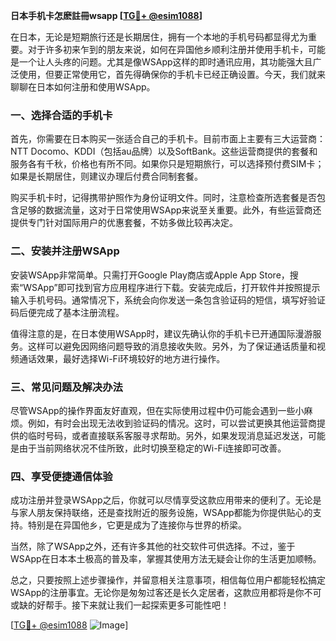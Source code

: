 **日本手机卡怎麽註冊wsapp [[TG💪+ @esim1088](https://t.me/s/esim1088)]**

在日本，无论是短期旅行还是长期居住，拥有一个本地的手机号码都显得尤为重要。对于许多初来乍到的朋友来说，如何在异国他乡顺利注册并使用手机卡，可能是一个让人头疼的问题。尤其是像WSApp这样的即时通讯应用，其功能强大且广泛使用，但要正常使用它，首先得确保你的手机卡已经正确设置。今天，我们就来聊聊在日本如何注册和使用WSApp。

### 一、选择合适的手机卡

首先，你需要在日本购买一张适合自己的手机卡。目前市面上主要有三大运营商：NTT Docomo、KDDI（包括au品牌）以及SoftBank。这些运营商提供的套餐和服务各有千秋，价格也有所不同。如果你只是短期旅行，可以选择预付费SIM卡；如果是长期居住，则建议办理后付费合同制套餐。

购买手机卡时，记得携带护照作为身份证明文件。同时，注意检查所选套餐是否包含足够的数据流量，这对于日常使用WSApp来说至关重要。此外，有些运营商还提供专门针对国际用户的优惠套餐，不妨多做比较再决定。

### 二、安装并注册WSApp

安装WSApp非常简单。只需打开Google Play商店或Apple App Store，搜索“WSApp”即可找到官方应用程序进行下载。安装完成后，打开软件并按照提示输入手机号码。通常情况下，系统会向你发送一条包含验证码的短信，填写好验证码后便完成了基本注册流程。

值得注意的是，在日本使用WSApp时，建议先确认你的手机卡已开通国际漫游服务。这样可以避免因网络问题导致的消息接收失败。另外，为了保证通话质量和视频通话效果，最好选择Wi-Fi环境较好的地方进行操作。

### 三、常见问题及解决办法

尽管WSApp的操作界面友好直观，但在实际使用过程中仍可能会遇到一些小麻烦。例如，有时会出现无法收到验证码的情况。这时，可以尝试更换其他运营商提供的临时号码，或者直接联系客服寻求帮助。另外，如果发现消息延迟发送，可能是由于当前网络状况不佳所致，此时切换至稳定的Wi-Fi连接即可改善。

### 四、享受便捷通信体验

成功注册并登录WSApp之后，你就可以尽情享受这款应用带来的便利了。无论是与家人朋友保持联络，还是查找附近的服务设施，WSApp都能为你提供贴心的支持。特别是在异国他乡，它更是成为了连接你与世界的桥梁。

当然，除了WSApp之外，还有许多其他的社交软件可供选择。不过，鉴于WSApp在日本本土极高的普及率，掌握其使用方法无疑会让你的生活更加顺畅。

总之，只要按照上述步骤操作，并留意相关注意事项，相信每位用户都能轻松搞定WSApp的注册事宜。无论你是匆匆过客还是长久定居者，这款应用都将是你不可或缺的好帮手。接下来就让我们一起探索更多可能性吧！

[[TG💪+ @esim1088](https://t.me/s/esim1088) ![Image](https://i.postimg.cc/4NQfJmqS/Snipaste-2025-05-13-00-14-12.png)]